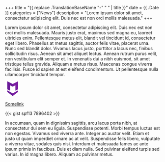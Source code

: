 +++
title = "{{ replace .TranslationBaseName "-" " " | title }}"
date = {{ .Date }}
categories = ["News"]
description = "Lorem ipsum dolor sit amet, consectetur adipiscing elit. Duis nec est non orci mollis malesuada."
+++

Lorem ipsum dolor sit amet, consectetur adipiscing elit. Duis nec est non orci mollis malesuada. Mauris justo erat, maximus sed magna eu, laoreet ultricies enim. Pellentesque metus elit, blandit vel tincidunt id, consectetur eget libero. Phasellus at metus sagittis, auctor felis vitae, placerat urna. Nunc sed blandit dolor. Vivamus lacus justo, porttitor a lacus nec, finibus sollicitudin risus. Aenean sit amet aliquet lectus. Aenean rutrum purus velit, non vestibulum elit semper et. In venenatis dui a nibh euismod, sit amet tristique tellus gravida. Aliquam a metus risus. Maecenas congue viverra facilisis. Fusce id sapien at est eleifend condimentum. Ut pellentesque nulla ullamcorper tincidunt tempor.

![TEST](https://github.com/adam-p/markdown-here/raw/master/src/common/images/icon48.png)

[Somelink](https://github.com/adam-p/markdown-here/raw/master/src/common/images/icon48.png)

{{< gist spf13 7896402 >}}

In accumsan, quam in dignissim sagittis, arcu lacus porta nibh, at consectetur dui sem eu ligula. Suspendisse potenti. Morbi tempus luctus est non egestas. Vivamus sed viverra ante. Integer ac auctor velit. Etiam et justo ut quam imperdiet ornare ac at velit. Suspendisse felis libero, vulputate a viverra vitae, sodales quis nisi. Interdum et malesuada fames ac ante ipsum primis in faucibus. Duis et diam nulla. Sed pulvinar eleifend turpis sed varius. In id magna libero. Aliquam ac pulvinar metus.
